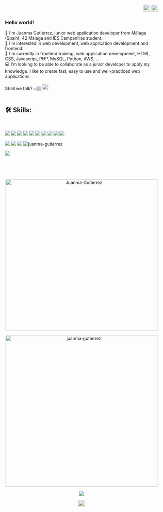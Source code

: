 <p align="right">
<a href="https://github.com/Juanma-Gutierrez/Juanma-Gutierrez/blob/main/README.md" target="_blank" rel="noopener noreferrer"><img height="22" src="https://cdn-icons-png.flaticon.com/512/197/197593.png" alt="Readme en español"></a>
<a href="https://github.com/Juanma-Gutierrez/Juanma-Gutierrez/blob/main/README_en.md" target="_blank" rel="noopener noreferrer"><img height="22" src="https://cdn-icons-png.flaticon.com/512/197/197374.png" alt="Readme en español"></a></p>

### Hello world!

👋 I'm Juanma Gutiérrez, junior web application developer from Málaga (Spain), 42 Málaga and IES Campanillas student.<br>
👀 I'm interested in web development, web application development and frontend.<br>
🌱 I'm currently in frontend training, web application development, HTML, CSS, Javascript, PHP, MySQL, Python, AWS, ...<br>
💻 I'm looking to be able to collaborate as a junior developer to apply my knowledge. I like to create fast, easy to use and well-practiced web applications.
<br>
<br>
Shall we talk? 👉🏽 <a href="https://www.linkedin.com/in/juanmanuelgutierrezm/" target="_blank" rel="noopener noreferrer"><img height="20" src="https://img.shields.io/badge/-LinkedIn-015a8d?style=flat&logo=linkedin" alt="LinkedIn"></a>
<br>
<br>
## 🛠 Skills:
<br>
<p>
<p>
<img src="https://img.shields.io/badge/-HTML5-014267?logo=html5&style=flat">
<img src="https://img.shields.io/badge/-CSS3-014267?logo=css3&style=flat">
<img src="https://img.shields.io/badge/-Javascript-014267?logo=javascript&style=flat">
<img src="https://img.shields.io/badge/-PHP-014267?logo=php&style=flat&logoColor=fff">
<img src="https://img.shields.io/badge/-Python-014267?logo=python&style=flat">
<img src="https://img.shields.io/badge/-C-014267?logo=c&style=flat">
<img src="https://img.shields.io/badge/-MySQL-014267?logo=mysql&style=flat&logoColor=fff">
<img src="https://img.shields.io/badge/-WordPress-014267?logo=wordpress&style=flat">
<img src="https://img.shields.io/badge/-Bootstrap-014267?logo=bootstrap&style=flat">
<img src="https://img.shields.io/badge/-Bulma-014267?logo=bulma&style=flat">
</p>
<p>
<img src="https://img.shields.io/badge/-Windows-015a8d?style=flat&logo=windows">
<img src="https://img.shields.io/badge/-Linux-015a8d?style=flat&logo=linux">
<img src="https://img.shields.io/badge/-VSCode-015a8d?style=flat&logo=visualstudiocode">
<img src="https://komarev.com/ghpvc/?username=juanma-gutierrez&label=Visitas&color=015a8d&style=flat" alt="juanma-gutierrez">
</p>
<img src="https://img.shields.io/badge/-42Málaga-014267?logo=42&style=flat">

## 
  
<br>
  
<br>
<p align="center"><img width="500" src="https://github-readme-stats.vercel.app/api?username=Juanma-Gutierrez&show_icons=true&theme=tokyonight" alt="Juanma-Gutierrez" /></p>
<p align="center"><a href="https://github.com/ryo-ma/github-profile-trophy"><img width="500" src="https://github-profile-trophy.vercel.app/?username=juanma-gutierrez&theme=dracula" alt="juanma-gutierrez" /></a></p>
<p align="center"><img src="https://github-readme-stats.vercel.app/api/top-langs/?username=Juanma-Gutierrez&theme=tokyonight" /></p>
<p align="center"><img height="22" src="https://www.codewars.com/users/Juanma-Gutierrez/badges/small"></p>

